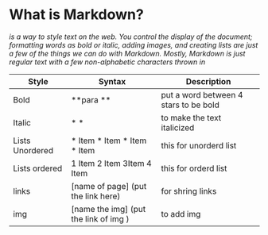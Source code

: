 # What is Markdown?
*is a way to style text on the web. You control the display of the document; formatting words as bold or italic,
adding images, and creating lists are just a few of the things we can do with Markdown. Mostly, Markdown is just regular
text with a few non-alphabetic characters thrown in*

| Style | Syntax | Description |
| ---  | --- | ----------- |
| Bold | **para ** | put a word between 4 stars to be bold |
| Italic | * * | to make the text italicized |
| Lists Unordered | * Item * Item  * Item * Item | this for unorderd list |
| Lists ordered | 1 Item 2 Item 3Item 4 Item | this for orderd list |
| links | [name of page] (put the link here) | for shring links |
| img | [name the img] (put the link of img ) | to add img |
